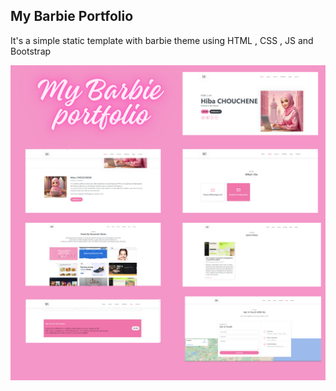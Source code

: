 ## My Barbie Portfolio
It's a simple static template with barbie theme using HTML , CSS , JS and Bootstrap 


![My Barbie Portfolio](barbie_portfolio.png)